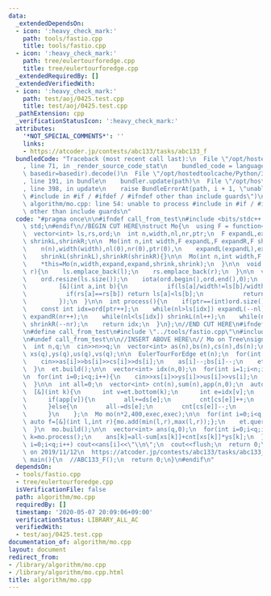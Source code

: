 ```yaml
---
data:
  _extendedDependsOn:
  - icon: ':heavy_check_mark:'
    path: tools/fastio.cpp
    title: tools/fastio.cpp
  - icon: ':heavy_check_mark:'
    path: tree/eulertourforedge.cpp
    title: tree/eulertourforedge.cpp
  _extendedRequiredBy: []
  _extendedVerifiedWith:
  - icon: ':heavy_check_mark:'
    path: test/aoj/0425.test.cpp
    title: test/aoj/0425.test.cpp
  _pathExtension: cpp
  _verificationStatusIcon: ':heavy_check_mark:'
  attributes:
    '*NOT_SPECIAL_COMMENTS*': ''
    links:
    - https://atcoder.jp/contests/abc133/tasks/abc133_f
  bundledCode: "Traceback (most recent call last):\n  File \"/opt/hostedtoolcache/Python/3.8.5/x64/lib/python3.8/site-packages/onlinejudge_verify/documentation/build.py\"\
    , line 71, in _render_source_code_stat\n    bundled_code = language.bundle(stat.path,\
    \ basedir=basedir).decode()\n  File \"/opt/hostedtoolcache/Python/3.8.5/x64/lib/python3.8/site-packages/onlinejudge_verify/languages/cplusplus.py\"\
    , line 191, in bundle\n    bundler.update(path)\n  File \"/opt/hostedtoolcache/Python/3.8.5/x64/lib/python3.8/site-packages/onlinejudge_verify/languages/cplusplus_bundle.py\"\
    , line 398, in update\n    raise BundleErrorAt(path, i + 1, \"unable to process\
    \ #include in #if / #ifdef / #ifndef other than include guards\")\nonlinejudge_verify.languages.cplusplus_bundle.BundleErrorAt:\
    \ algorithm/mo.cpp: line 54: unable to process #include in #if / #ifdef / #ifndef\
    \ other than include guards\n"
  code: "#pragma once\n\n#ifndef call_from_test\n#include <bits/stdc++.h>\nusing namespace\
    \ std;\n#endif\n//BEGIN CUT HERE\nstruct Mo{\n  using F = function<void(int)>;\n\
    \  vector<int> ls,rs,ord;\n  int n,width,nl,nr,ptr;\n  F expandL,expandR;\n  F\
    \ shrinkL,shrinkR;\n\n  Mo(int n,int width,F expandL,F expandR,F shrinkL,F shrinkR):\n\
    \    n(n),width(width),nl(0),nr(0),ptr(0),\n    expandL(expandL),expandR(expandR),\n\
    \    shrinkL(shrinkL),shrinkR(shrinkR){}\n\n  Mo(int n,int width,F expand,F shrink){\n\
    \    *this=Mo(n,width,expand,expand,shrink,shrink);\n  }\n\n  void add(int l,int\
    \ r){\n    ls.emplace_back(l);\n    rs.emplace_back(r);\n  }\n\n  void build(){\n\
    \    ord.resize(ls.size());\n    iota(ord.begin(),ord.end(),0);\n    sort(ord.begin(),ord.end(),\n\
    \         [&](int a,int b){\n           if(ls[a]/width!=ls[b]/width) return ls[a]<ls[b];\n\
    \           if(rs[a]==rs[b]) return ls[a]<ls[b];\n           return bool((rs[a]<rs[b])^((ls[a]/width)&1));\n\
    \         });\n  }\n\n  int process(){\n    if(ptr==(int)ord.size()) return -1;\n\
    \    const int idx=ord[ptr++];\n    while(nl>ls[idx]) expandL(--nl);\n    while(nr<rs[idx])\
    \ expandR(nr++);\n    while(nl<ls[idx]) shrinkL(nl++);\n    while(nr>rs[idx])\
    \ shrinkR(--nr);\n    return idx;\n  }\n};\n//END CUT HERE\n#ifndef call_from_test\n\
    \n#define call_from_test\n#include \"../tools/fastio.cpp\"\n#include \"../tree/eulertourforedge.cpp\"\
    \n#undef call_from_test\n\n//INSERT ABOVE HERE\n// Mo on Tree\nsigned ABC133_F(){\n\
    \  int n,q;\n  cin>>n>>q;\n  vector<int> as(n),bs(n),cs(n),ds(n);\n  vector<int>\
    \ xs(q),ys(q),us(q),vs(q);\n\n  EulerTourForEdge et(n);\n  for(int i=1;i<n;i++){\n\
    \    cin>>as[i]>>bs[i]>>cs[i]>>ds[i];\n    as[i]--;bs[i]--;\n    et.add_edge(as[i],bs[i]);\n\
    \  }\n  et.build();\n\n  vector<int> idx(n,0);\n  for(int i=1;i<n;i++)\n    idx[et.child(as[i],bs[i])]=i;\n\
    \n  for(int i=0;i<q;i++){\n    cin>>xs[i]>>ys[i]>>us[i]>>vs[i];\n    us[i]--;vs[i]--;\n\
    \  }\n\n  int all=0;\n  vector<int> cnt(n),sum(n),app(n,0);\n  auto exec=\n  \
    \  [&](int k){\n      int v=et.bottom(k);\n      int e=idx[v];\n      app[v]^=1;\n\
    \      if(app[v]){\n        all+=ds[e];\n        cnt[cs[e]]++;\n        sum[cs[e]]+=ds[e];\n\
    \      }else{\n        all-=ds[e];\n        cnt[cs[e]]--;\n        sum[cs[e]]-=ds[e];\n\
    \      }\n    };\n  Mo mo(n*2,400,exec,exec);\n\n  for(int i=0;i<q;i++){\n   \
    \ auto f=[&](int l,int r){mo.add(min(l,r),max(l,r));};\n    et.query(us[i],vs[i],f);\n\
    \  }\n  mo.build();\n\n  vector<int> ans(q,0);\n  for(int i=0;i<q;i++){\n    int\
    \ k=mo.process();\n    ans[k]=all-sum[xs[k]]+cnt[xs[k]]*ys[k];\n  }\n\n  for(int\
    \ i=0;i<q;i++) cout<<ans[i]<<\"\\n\";\n  cout<<flush;\n  return 0;\n}\n/*\n  verified\
    \ on 2019/11/12\n  https://atcoder.jp/contests/abc133/tasks/abc133_f\n*/\n\nsigned\
    \ main(){\n  //ABC133_F();\n  return 0;\n}\n#endif\n"
  dependsOn:
  - tools/fastio.cpp
  - tree/eulertourforedge.cpp
  isVerificationFile: false
  path: algorithm/mo.cpp
  requiredBy: []
  timestamp: '2020-05-07 20:09:06+09:00'
  verificationStatus: LIBRARY_ALL_AC
  verifiedWith:
  - test/aoj/0425.test.cpp
documentation_of: algorithm/mo.cpp
layout: document
redirect_from:
- /library/algorithm/mo.cpp
- /library/algorithm/mo.cpp.html
title: algorithm/mo.cpp
---
```

